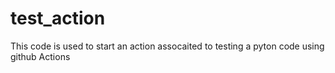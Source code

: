 # test_action
This code is used to start an action assocaited to testing 
a pyton code using github Actions
